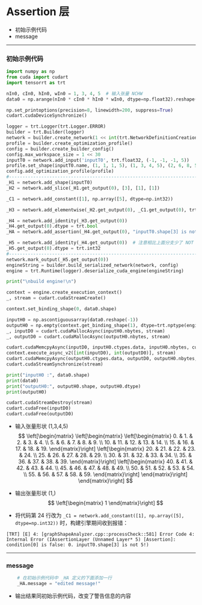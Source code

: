 # Assertion 层
+ 初始示例代码
+ message

---
### 初始示例代码
```python
import numpy as np
from cuda import cudart
import tensorrt as trt

nIn0, cIn0, hIn0, wIn0 = 1, 3, 4, 5  # 输入张量 NCHW
data0 = np.arange(nIn0 * cIn0 * hIn0 * wIn0, dtype=np.float32).reshape(nIn0, cIn0, hIn0, wIn0)  # 输入数据

np.set_printoptions(precision=8, linewidth=200, suppress=True)
cudart.cudaDeviceSynchronize()

logger = trt.Logger(trt.Logger.ERROR)
builder = trt.Builder(logger)
network = builder.create_network(1 << int(trt.NetworkDefinitionCreationFlag.EXPLICIT_BATCH))
profile = builder.create_optimization_profile()
config = builder.create_builder_config()
config.max_workspace_size = 1 << 30
inputT0 = network.add_input('inputT0', trt.float32, (-1, -1, -1, 5))
profile.set_shape(inputT0.name, (1, 1, 1, 5), (1, 3, 4, 5), (2, 6, 8, 5))
config.add_optimization_profile(profile)
#-------------------------------------------------------------------------------# 替换部分
_H1 = network.add_shape(inputT0)
_H2 = network.add_slice(_H1.get_output(0), [3], [1], [1])

_C1 = network.add_constant([1], np.array([5], dtype=np.int32))

_H3 = network.add_elementwise(_H2.get_output(0), _C1.get_output(0), trt.ElementWiseOperation.EQUAL)

_H4 = network.add_identity(_H3.get_output(0))
_H4.get_output(0).dtype = trt.bool
_HA = network.add_assertion(_H4.get_output(0), "inputT0.shape[3] is not 5!")  # assertion 层接受一个 Bool 型张量，无输出

_H5 = network.add_identity(_H4.get_output(0))  # 注意相比上面分支少了 NOT 操作，检测表达式变成了 assert(bool(inputT0.shape[2]-4))
_H5.get_output(0).dtype = trt.int32
#-------------------------------------------------------------------------------# 替换部分
network.mark_output(_H5.get_output(0))
engineString = builder.build_serialized_network(network, config)
engine = trt.Runtime(logger).deserialize_cuda_engine(engineString)

print("\nbuild engine!\n")

context = engine.create_execution_context()
_, stream = cudart.cudaStreamCreate()

context.set_binding_shape(0, data0.shape)

inputH0 = np.ascontiguousarray(data0.reshape(-1))
outputH0 = np.empty(context.get_binding_shape(1), dtype=trt.nptype(engine.get_binding_dtype(1)))
_, inputD0 = cudart.cudaMallocAsync(inputH0.nbytes, stream)
_, outputD0 = cudart.cudaMallocAsync(outputH0.nbytes, stream)

cudart.cudaMemcpyAsync(inputD0, inputH0.ctypes.data, inputH0.nbytes, cudart.cudaMemcpyKind.cudaMemcpyHostToDevice, stream)
context.execute_async_v2([int(inputD0), int(outputD0)], stream)
cudart.cudaMemcpyAsync(outputH0.ctypes.data, outputD0, outputH0.nbytes, cudart.cudaMemcpyKind.cudaMemcpyDeviceToHost, stream)
cudart.cudaStreamSynchronize(stream)

print("inputH0 :", data0.shape)
print(data0)
print("outputH0:", outputH0.shape, outputH0.dtype)
print(outputH0)

cudart.cudaStreamDestroy(stream)
cudart.cudaFree(inputD0)
cudart.cudaFree(outputD0)
```

+ 输入张量形状 (1,3,4,5)
$$
\left[\begin{matrix}
    \left[\begin{matrix}
        \left[\begin{matrix}
             0. &  1. &  2. &  3. &  4. \\
             5. &  6. &  7. &  8. &  9. \\
            10. & 11. & 12. & 13. & 14. \\
            15. & 16. & 17. & 18. & 19.
        \end{matrix}\right]
        \left[\begin{matrix}
            20. & 21. & 22. & 23. & 24. \\
            25. & 26. & 27. & 28. & 29. \\
            30. & 31. & 32. & 33. & 34. \\
            35. & 36. & 37. & 38. & 39.
        \end{matrix}\right]
        \left[\begin{matrix}
            40. & 41. & 42. & 43. & 44. \\
            45. & 46. & 47. & 48. & 49. \\
            50. & 51. & 52. & 53. & 54. \\
            55. & 56. & 57. & 58. & 59.
        \end{matrix}\right]
    \end{matrix}\right]
\end{matrix}\right]
$$

+ 输出张量形状 (1,)
$$
\left[\begin{matrix}
    1
\end{matrix}\right]
$$

+ 将代码第 24 行改为 ```_C1 = network.add_constant([1], np.array([5], dtype=np.int32))``` 时，构建引擎期间收到报错：
```
[TRT] [E] 4: [graphShapeAnalyzer.cpp::processCheck::581] Error Code 4: Internal Error (IAssertionLayer (Unnamed Layer* 5) [Assertion]: condition[0] is false: 0. inputT0.shape[3] is not 5!)
```

---
### message
```python
    # 在初始示例代码中 _HA 定义的下面添加一行
    _HA.message = "edited message!"
```

+ 输出结果同初始示例代码，改变了警告信息的内容
